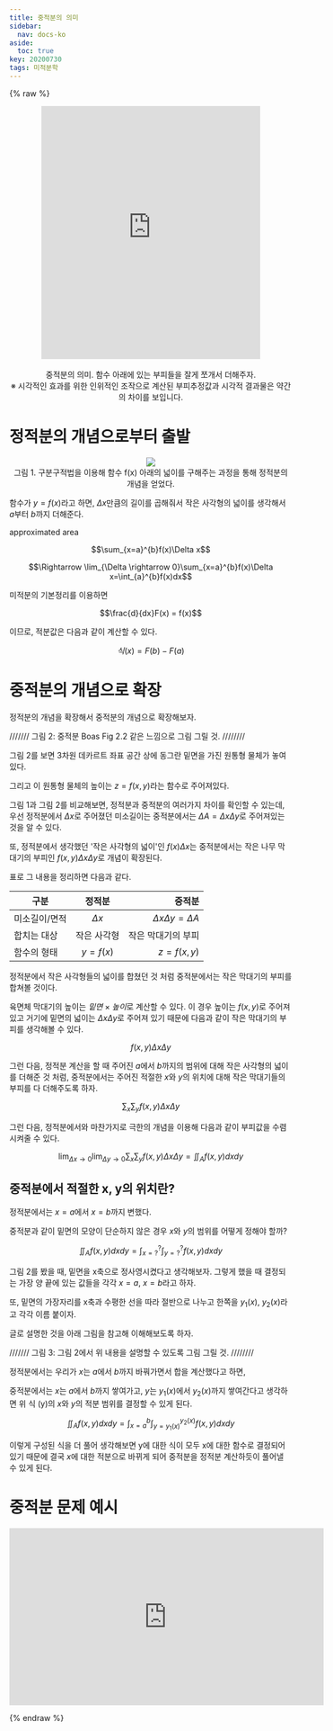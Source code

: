```yaml
---
title: 중적분의 의미
sidebar:
  nav: docs-ko
aside:
  toc: true
key: 20200730
tags: 미적분학
---
```


<style>
    iframe {
        display: block;
        border-style: none;
        margin: 0 auto;
    }
</style>

{% raw %}
<center>
  <iframe width = "390" height = "450" frameborder = "0" src="https://angeloyeo.github.io/p5/2020-07-30-multiple_integral_preview/"></iframe>
  <br>
  중적분의 의미. 함수 아래에 있는 부피들을 잘게 쪼개서 더해주자.
  <br>
  ※ 시각적인 효과를 위한 인위적인 조작으로 계산된 부피추정값과 시각적 결과물은 약간의 차이를 보입니다.
</center>

# 정적분의 개념으로부터 출발

<p align = "center">
  <img src = "https://raw.githubusercontent.com/angeloyeo/angeloyeo.github.io/master/pics/2020-07-30_Multiple_Integral/pic1.png">
  <br>
  그림 1. 구분구적법을 이용해 함수 f(x) 아래의 넓이를 구해주는 과정을 통해 정적분의 개념을 얻었다.
</p>

함수가 $y = f(x)$라고 하면, $\Delta x$만큼의 길이를 곱해줘서 작은 사각형의 넓이를 생각해서 $a$부터 $b$까지 더해준다.


approximated area

$$\sum_{x=a}^{b}f(x)\Delta x$$

$$\Rightarrow \lim_{\Delta \rightarrow 0}\sum_{x=a}^{b}f(x)\Delta x=\int_{a}^{b}f(x)dx$$

미적분의 기본정리를 이용하면

$$\frac{d}{dx}F(x) = f(x)$$

이므로, 적분값은 다음과 같이 계산할 수 있다.

$$식(x) = F(b) - F(a)$$

# 중적분의 개념으로 확장

정적분의 개념을 확장해서 중적분의 개념으로 확장해보자.

/////// 그림 2: 중적분 Boas Fig 2.2 같은 느낌으로 그림 그릴 것. ////////

그림 2를 보면 3차원 데카르트 좌표 공간 상에 동그란 밑면을 가진 원통형 물체가 놓여있다.

그리고 이 원통형 물체의 높이는 $z=f(x,y)$라는 함수로 주어져있다.

그림 1과 그림 2를 비교해보면, 정적분과 중적분의 여러가지 차이를 확인할 수 있는데, 우선 정적분에서 $\Delta x$로 주어졌던 미소길이는 중적분에서는 $\Delta A = \Delta x \Delta y$로 주어져있는 것을 알 수 있다.

또, 정적분에서 생각했던 '작은 사각형의 넓이'인 $f(x)\Delta x$는 중적분에서는 작은 나무 막대기의 부피인 $f(x,y)\Delta x \Delta y$로 개념이 확장된다.

표로 그 내용을 정리하면 다음과 같다.

<center>

| 구분          | 정적분         | 중적분   |
| ------------- |:-------------:| -----:|
| 미소길이/면적  | $\Delta x$    | $\Delta x \Delta y = \Delta A$ |
| 합치는 대상 | 작은 사각형      |   작은 막대기의 부피 |
| 함수의 형태 | $y=f(x)$      |    $z=f(x,y)$ |

</center>

정적분에서 작은 사각형들의 넓이를 합쳤던 것 처럼 중적분에서는 작은 막대기의 부피를 합쳐볼 것이다.

육면체 막대기의 높이는 $밑면 \times 높이$로 계산할 수 있다. 이 경우 높이는 $f(x,y)$로 주어져있고 거기에 밑면의 넓이는 $\Delta x \Delta y$로 주어져 있기 때문에 다음과 같이 작은 막대기의 부피를 생각해볼 수 있다.

$$f(x,y)\Delta x\Delta y$$

그런 다음, 정적분 계산을 할 때 주어진 $a$에서 $b$까지의 범위에 대해 작은 사각형의 넓이를 더해준 것 처럼, 중적분에서는 주어진 적절한 $x$와 $y$의 위치에 대해 작은 막대기들의 부피를 다 더해주도록 하자.

$$\sum_x\sum_y f(x,y)\Delta x \Delta y$$

그런 다음, 정적분에서와 마찬가지로 극한의 개념을 이용해 다음과 같이 부피값을 수렴시켜줄 수 있다.

$$\lim_{\Delta x \rightarrow 0}\lim_{\Delta y \rightarrow 0}\sum_x\sum_y f(x,y)\Delta x \Delta y = \iint_Af(x,y)dxdy$$

## 중적분에서 적절한 x, y의 위치란?

정적분에서는 $x=a$에서 $x=b$까지 변했다.

중적분과 같이 밑면의 모양이 단순하지 않은 경우 $x$와 $y$의 범위를 어떻게 정해야 할까?

$$\iint_Af(x,y)dxdy = \int_{x=?}^{?}\int_{y=?}^{?}f(x,y)dxdy$$


그림 2를 봤을 때, 밑면을 x축으로 정사영시켰다고 생각해보자. 그렇게 했을 때 결정되는 가장 양 끝에 있는 값들을 각각 $x=a$, $x=b$라고 하자.

또, 밑면의 가장자리를 x축과 수평한 선을 따라 절반으로 나누고 한쪽을 $y_1(x)$, $y_2(x)$라고 각각 이름 붙이자.

글로 설명한 것을 아래 그림을 참고해 이해해보도록 하자.

/////// 그림 3: 그림 2에서 위 내용을 설명할 수 있도록 그림 그릴 것. ////////

정적분에서는 우리가 $x$는 $a$에서 $b$까지 바꿔가면서 합을 계산했다고 하면,

중적분에서는 $x$는 $a$에서 $b$까지 쌓여가고, $y$는 $y_1(x)$에서 $y_2(x)$까지 쌓여간다고 생각하면 위 식 (y)의 $x$와 $y$의 적분 범위를 결정할 수 있게 된다.

$$\iint_Af(x,y)dxdy = \int_{x=a}^{b}\int_{y=y_1(x)}^{y_2(x)}f(x,y)dxdy$$

이렇게 구성된 식을 더 풀어 생각해보면 y에 대한 식이 모두 x에 대한 함수로 결정되어 있기 때문에 결국 $x$에 대한 적분으로 바뀌게 되어 중적분을 정적분 계산하듯이 풀어낼 수 있게 된다.

# 중적분 문제 예시



<iframe width="560" height="315" src="https://www.youtube.com/embed/d_8UWJSqmpY" frameborder="0" allow="accelerometer; autoplay; encrypted-media; gyroscope; picture-in-picture" allowfullscreen></iframe>

{% endraw %}
